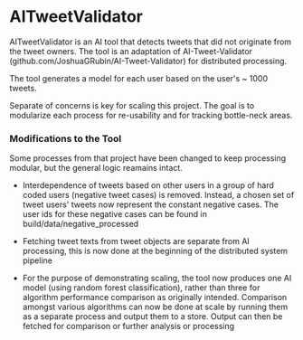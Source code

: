 # AITweetValidator

AITweetValidator is an AI tool that detects tweets that did not originate from the tweet owners. The tool is an adaptation of AI-Tweet-Validator (github.com/JoshuaGRubin/AI-Tweet-Validator) for distributed processing.  

The tool generates a model for each user based on the user's ~ 1000 tweets.

Separate of concerns is key for scaling this project. The goal is to modularize each process for re-usability and for tracking bottle-neck areas. 


### Modifications to the Tool

Some processes from that project have been changed to keep processing modular, but the general logic reamains intact.

- Interdependence of tweets based on other users in a group of hard coded users (negative tweet cases) is removed. Instead, a chosen set of tweet users' tweets now represent the constant negative cases. The user ids for these negative cases can be found in build/data/negative_processed

- Fetching tweet texts from tweet objects are separate from AI processing, this is now done at the beginning of the distributed system pipeline

- For the purpose of demonstrating scaling, the tool now produces one AI model (using random forest classification), rather than three for algorithm performance comparison as originally intended. Comparison amongst various algorithms can now be done at scale by running them as a separate process and output them to a store. Output can then be fetched for comparison or further analysis or processing

